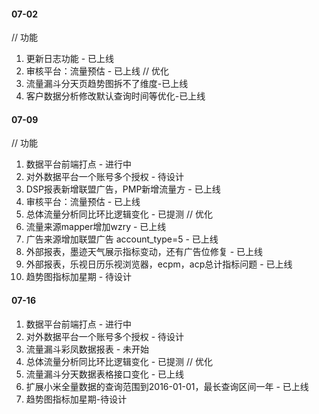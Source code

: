 #### 07-02
// 功能
1. 更新日志功能 - 已上线
2. 审核平台：流量预估 - 已上线
// 优化
1. 流量漏斗分天页趋势图拆不了维度-已上线
2. 客户数据分析修改默认查询时间等优化-已上线

#### 07-09
// 功能
1. 数据平台前端打点 - 进行中
2. 对外数据平台一个账号多个授权 - 待设计
3. DSP报表新增联盟广告，PMP新增流量方 - 已上线
4. 审核平台：流量预估 - 已上线
5. 总体流量分析同比环比逻辑变化 - 已提测
// 优化
1. 流量来源mapper增加wzry - 已上线
2. 广告来源增加联盟广告 account_type=5 - 已上线
3. 外部报表，墨迹天气展示指标变动，还有广告位修复 - 已上线
4. 外部报表，乐视日历乐视浏览器，ecpm，acp总计指标问题 - 已上线
5. 趋势图指标加星期 - 待设计

#### 07-16
1. 数据平台前端打点 - 进行中
2. 对外数据平台一个账号多个授权 - 待设计
3. 流量漏斗彩凤数据报表 - 未开始
5. 总体流量分析同比环比逻辑变化 - 已提测
// 优化
1. 流量漏斗分天数据表格接口变化 - 已上线
2. 扩展小米全量数据的查询范围到2016-01-01，最长查询区间一年 - 已上线
6. 趋势图指标加星期-待设计